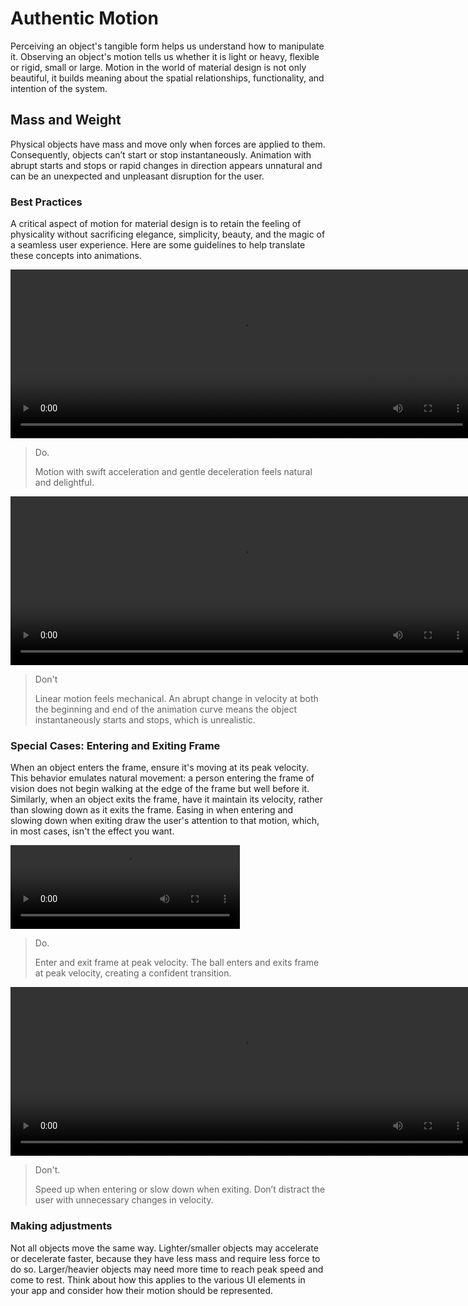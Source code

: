 # Authentic Motion

Perceiving an object's tangible form helps us understand how to manipulate it. Observing an object's motion tells us whether it is light or heavy, flexible or rigid, small or large. Motion in the world of material design is not only beautiful, it builds meaning about the spatial relationships, functionality, and intention of the system.

## Mass and Weight

Physical objects have mass and move only when forces are applied to them. Consequently, objects can’t start or stop instantaneously. Animation with abrupt starts and stops or rapid changes in direction appears unnatural and can be an unexpected and unpleasant disruption for the user.

### Best Practices

A critical aspect of motion for material design is to retain the feeling of physicality without sacrificing elegance, simplicity, beauty, and the magic of a seamless user experience. Here are some guidelines to help translate these concepts into animations.

<video id="animation-authentic-motion-authenticMotion_massAndWeight_ex1-do-1" width="740" height="270" controls="">
<source src="//material-design.storage.googleapis.com/videos/animation-authentic-motion-authenticMotion_massAndWeight_ex1_large_xhdpi.webm" type="video/webm">
<source src="//material-design.storage.googleapis.com/videos/animation-authentic-motion-authenticMotion_massAndWeight_ex1_large_xhdpi.mp4" type="video/mp4">
</video>

> Do.
>
> Motion with swift acceleration and gentle deceleration feels natural and delightful.

<video id="animation-authentic-motion-authenticMotion_massAndWeight_ex2-dont-1" width="740" height="270" controls="">
<source src="//material-design.storage.googleapis.com/videos/animation-authentic-motion-authenticMotion_massAndWeight_ex2_large_xhdpi.webm" type="video/webm">
<source src="//material-design.storage.googleapis.com/videos/animation-authentic-motion-authenticMotion_massAndWeight_ex2_large_xhdpi.mp4" type="video/mp4">
</video>

> Don't
>
> Linear motion feels mechanical. An abrupt change in velocity at both the beginning and end of the animation curve means the object instantaneously starts and stops, which is unrealistic.

### Special Cases: Entering and Exiting Frame

When an object enters the frame, ensure it's moving at its peak velocity. This behavior emulates natural movement: a person entering the frame of vision does not begin walking at the edge of the frame but well before it. Similarly, when an object exits the frame, have it maintain its velocity, rather than slowing down as it exits the frame. Easing in when entering and slowing down when exiting draw the user's attention to that motion, which, in most cases, isn't the effect you want.

<video id="videos-authenticMotion_massAndWeight_ex3_do-do-1"  width="367" height="134" controls="">
<source src="//material-design.storage.googleapis.com/videos/videos-authenticMotion_massAndWeight_ex3_do_large_xhdpi.webm" type="video/webm">
<source src="//material-design.storage.googleapis.com/videos/videos-authenticMotion_massAndWeight_ex3_do_large_xhdpi.mp4" type="video/mp4">
</video>

> Do.
>
> Enter and exit frame at peak velocity. The ball enters and exits frame at peak velocity, creating a confident transition.

<video id="animation-authenticmotion-massandweight-authenticmotion_massandweight_example6-dont-2" width="740" height="270" controls="">
<source src="//material-design.storage.googleapis.com/videos/animation-authenticmotion-massandweight-authenticmotion_massandweight_example6_large_xhdpi.webm" type="video/webm">
<source src="//material-design.storage.googleapis.com/videos/animation-authenticmotion-massandweight-authenticmotion_massandweight_example6_large_xhdpi.mp4" type="video/mp4">
</video>

> Don't.
>
> Speed up when entering or slow down when exiting. Don’t distract the user with unnecessary changes in velocity.

### Making adjustments

Not all objects move the same way. Lighter/smaller objects may accelerate or decelerate faster, because they have less mass and require less force to do so. Larger/heavier objects may need more time to reach peak speed and come to rest. Think about how this applies to the various UI elements in your app and consider how their motion should be represented.

